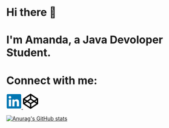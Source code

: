 # Hi there 👋

# I'm Amanda, a Java Devoloper Student.

# Connect with me: 

  <a href= "https://www.linkedin.com/in/amanda-noyori/" target="_blank">
  <img aling="center" alt= " height="30" width="40" amanda-linkedin" src="https://raw.githubusercontent.com/devicons/devicon/master/icons/linkedin/linkedin-original.svg" style="max-width: 100%;">
 </a>
  <a href= "https://codepen.io/anoyori" target="_blank">
  <img aling="center" alt= " height="30" width="40" amanda-codepen" src="https://raw.githubusercontent.com/devicons/devicon/master/icons/codepen/codepen-plain.svg" style="max-width: 100%;">
 </a>

[![Anurag's GitHub stats](https://github-readme-stats.vercel.app/api?username=anoyori)](https://github.com/anoyori/github-readme-stats)

<!--
**anoyori/anoyori** is a ✨ _special_ ✨ repository because its `README.md` (this file) appears on your GitHub profile.

Here are some ideas to get you started:

- 🔭 I’m currently working on ...
- 🌱 I’m currently learning ...
- 👯 I’m looking to collaborate on ...
- 🤔 I’m looking for help with ...
- 💬 Ask me about ...
- 📫 How to reach me: ...
- 😄 Pronouns: ...
- ⚡ Fun fact: ...
-->
